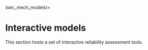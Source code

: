 (sec_mech_models)=
# Interactive models

This section hosts a set of interactive reliability assessment tools.

```{tableofcontents}
```